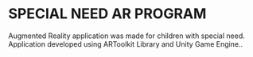 # SPECIAL NEED AR PROGRAM
Augmented Reality application was made for children with special need. Application developed using ARToolkit Library and Unity Game Engine..
